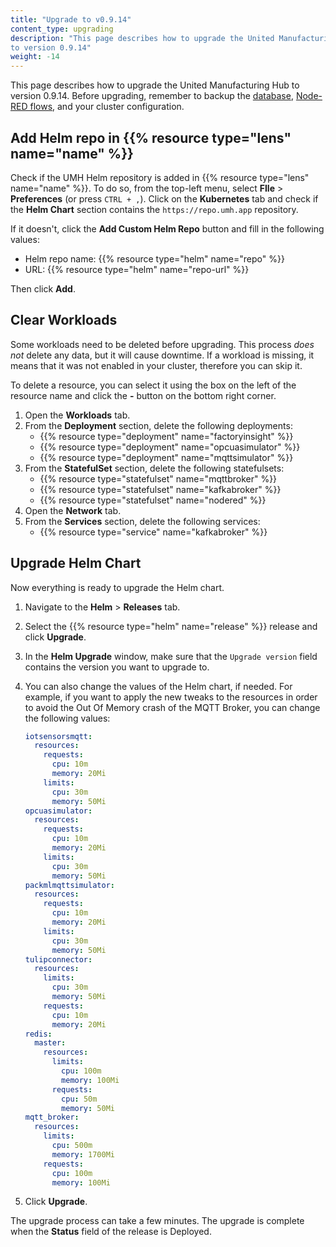 ```yaml
---
title: "Upgrade to v0.9.14"
content_type: upgrading
description: "This page describes how to upgrade the United Manufacturing Hub
to version 0.9.14"
weight: -14
---
```


This page describes how to upgrade the United Manufacturing Hub to version
0.9.14. Before upgrading, remember to backup the
[database](/docs/production-guide/backup_recovery/backup-timescale/),
[Node-RED flows](/docs/production-guide/backup_recovery/import-export-node-red/),
and your cluster configuration.

## Add Helm repo in {{% resource type="lens" name="name" %}}

Check if the UMH Helm repository is added in {{% resource type="lens" name="name" %}}.
To do so, from the top-left menu, select **FIle** > **Preferences** (or press `CTRL + ,`).
Click on the **Kubernetes** tab and check if the **Helm Chart** section contains
the `https://repo.umh.app` repository.

If it doesn't, click the **Add Custom Helm Repo** button and fill in the following
values:

- Helm repo name: {{% resource type="helm" name="repo" %}}
- URL: {{% resource type="helm" name="repo-url" %}}

Then click **Add**.

<!-- Add here any steps needed before deleting the deployments and statefulsets -->

## Clear Workloads

Some workloads need to be deleted before upgrading. This process _does not_ delete
any data, but it will cause downtime. If a workload is missing, it means that it
was not enabled in your cluster, therefore you can skip it.

To delete a resource, you can select it using the box on the left of the
resource name and click the **-** button on the bottom right corner.

1. Open the **Workloads** tab.
2. From the **Deployment** section, delete the following deployments:
   - {{% resource type="deployment" name="factoryinsight" %}}
   - {{% resource type="deployment" name="opcuasimulator" %}}
   - {{% resource type="deployment" name="mqttsimulator" %}}
3. From the **StatefulSet** section, delete the following statefulsets:
   - {{% resource type="statefulset" name="mqttbroker" %}}
   - {{% resource type="statefulset" name="kafkabroker" %}}
   - {{% resource type="statefulset" name="nodered" %}}
4. Open the **Network** tab.
5. From the **Services** section, delete the following services:
   - {{% resource type="service" name="kafkabroker" %}}

<!-- Add here any steps needed before upgrading the Helm Chart -->

## Upgrade Helm Chart

Now everything is ready to upgrade the Helm chart.

1. Navigate to the **Helm** > **Releases** tab.
2. Select the {{% resource type="helm" name="release" %}} release and click
   **Upgrade**.
3. In the **Helm Upgrade** window, make sure that the `Upgrade version` field
   contains the version you want to upgrade to.
4. You can also change the values of the Helm chart, if needed. For example,
   if you want to apply the new tweaks to the resources in order to avoid the
   Out Of Memory crash of the MQTT Broker, you can change the following values:

   ```yaml
   iotsensorsmqtt:
     resources:
       requests:
         cpu: 10m
         memory: 20Mi
       limits:
         cpu: 30m
         memory: 50Mi
   opcuasimulator:
     resources:
       requests:
         cpu: 10m
         memory: 20Mi
       limits:
         cpu: 30m
         memory: 50Mi
   packmlmqttsimulator:
     resources:
       requests:
         cpu: 10m
         memory: 20Mi
       limits:
         cpu: 30m
         memory: 50Mi
   tulipconnector:
     resources:
       limits:
         cpu: 30m
         memory: 50Mi
       requests:
         cpu: 10m
         memory: 20Mi
   redis:
     master:
       resources:
         limits:
           cpu: 100m
           memory: 100Mi
         requests:
           cpu: 50m
           memory: 50Mi
   mqtt_broker:
     resources:
       limits:
         cpu: 500m
         memory: 1700Mi
       requests:
         cpu: 100m
         memory: 100Mi
   ```

5. Click **Upgrade**.

The upgrade process can take a few minutes. The upgrade is complete when the
**Status** field of the release is Deployed.

<!-- Add here any steps needed after upgrading the Helm Chart -->